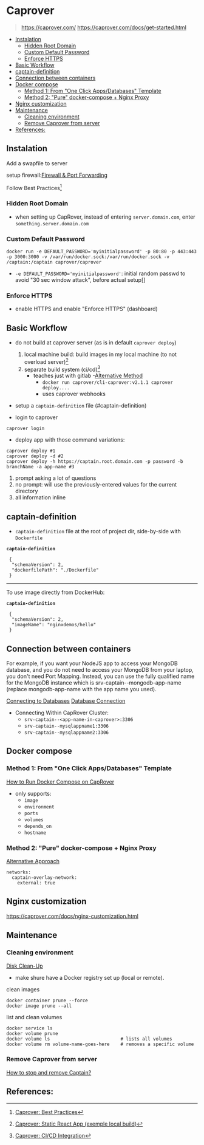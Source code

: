 # Caprover
> https://caprover.com/
> https://caprover.com/docs/get-started.html

<!-- vim-markdown-toc GFM -->

* [Instalation](#instalation)
    * [Hidden Root Domain](#hidden-root-domain)
    * [Custom Default Password](#custom-default-password)
    * [Enforce HTTPS](#enforce-https)
* [Basic Workflow](#basic-workflow)
* [captain-definition](#captain-definition)
* [Connection between containers](#connection-between-containers)
* [Docker compose](#docker-compose)
    * [Method 1: From "One Click Apps/Databases" Template](#method-1-from-one-click-appsdatabases-template)
    * [Method 2: "Pure" docker-compose + Nginx Proxy](#method-2-pure-docker-compose--nginx-proxy)
* [Nginx customization](#nginx-customization)
* [Maintenance](#maintenance)
    * [Cleaning environment](#cleaning-environment)
    * [Remove Caprover from server](#remove-caprover-from-server)
* [References:](#references)

<!-- vim-markdown-toc -->

## Instalation

Add a swapfile to server

setup firewall:[Firewall & Port Forwarding ](https://caprover.com/docs/firewall.html)

Follow Best Practices[^1]

### Hidden Root Domain

- when setting up CapRover, instead of entering `server.domain.com`, enter `something.server.domain.com`

### Custom Default Password

```
docker run -e DEFAULT_PASSWORD='myinitialpassword' -p 80:80 -p 443:443 -p 3000:3000 -v /var/run/docker.sock:/var/run/docker.sock -v /captain:/captain caprover/caprover
```

- `-e DEFAULT_PASSWORD='myinitialpassword'`: initial random passwd to avoid "30 sec window attack", before actual setup[]

### Enforce HTTPS

- enable HTTPS and enable "Enforce HTTPS" (dashboard)

## Basic Workflow

- do not build at caprover server (as is in default `caprover deploy`)
    1. local machine build: build images in my local machine (to not overload server)[^2]
    2. separate build system (ci/cd)[^3]
        - teaches just with gitlab
        -[Alternative Method](https://caprover.com/docs/ci-cd-integration.html#alternative-method )
            - `docker run caprover/cli-caprover:v2.1.1 caprover deploy....`
            - uses caprover webhooks

- setup a `captain-definition` file (#captain-definition)

- login to caprover

```
caprover login
```

- deploy app with those command variations:

```
caprover deploy #1
caprover deploy -d #2
caprover deploy -h https://captain.root.domain.com -p password -b branchName -a app-name #3
```

1. prompt asking a lot of questions
2. no prompt: will use the previously-entered values for the current directory
3. all information inline

## captain-definition

- `captain-definition` file at the root of project dir, side-by-side with `Dockerfile`

**`captain-definition`**
```
 {
  "schemaVersion": 2,
  "dockerfilePath": "./Dockerfile"
 }
```

---

To use image directly from DockerHub:

**`captain-definition`**
```
 {
  "schemaVersion": 2,
  "imageName": "nginxdemos/hello"
 }
```

## Connection between containers

For example, if you want your NodeJS app to access your MongoDB database, and you do not need to access your MongoDB from your laptop, you don't need Port Mapping. Instead, you can use the fully qualified name for the MongoDB instance which is srv-captain--mongodb-app-name (replace mongodb-app-name with the app name you used).

[Connecting to Databases](https://caprover.com/docs/one-click-apps.html#connecting-to-databases)
[Database Connection](https://caprover.com/docs/database-connection.html)

- Connecting Within CapRover Cluster:
    - `srv-captain--<app-name-in-caprover>:3306`
    - `srv-captain--mysqlappname1:3306`
    - `srv-captain--mysqlappname2:3306`

## Docker compose

### Method 1: From "One Click Apps/Databases" Template

[How to Run Docker Compose on CapRover](https://caprover.com/docs/docker-compose.html#how-to-run-docker-compose-on-caprover)

- only supports:
    - `image`
    - `environment`
    - `ports`
    - `volumes`
    - `depends_on`
    - `hostname`

### Method 2: "Pure" docker-compose + Nginx Proxy

[Alternative Approach](https://caprover.com/docs/docker-compose.html#alternative-approach)

```
networks:
  captain-overlay-network:
    external: true
```

## Nginx customization

https://caprover.com/docs/nginx-customization.html

## Maintenance

### Cleaning environment

[Disk Clean-Up](https://caprover.com/docs/disk-cleanup.html)

- make shure have a Docker registry set up (local or remote). 

clean images

```
docker container prune --force
docker image prune --all
```

list and clean volumes

```
docker service ls
docker volume prune
docker volume ls                          # lists all volumes
docker volume rm volume-name-goes-here    # removes a specific volume
```

### Remove Caprover from server

[How to stop and remove Captain?](https://caprover.com/docs/troubleshooting.html#how-to-stop-and-remove-captain)

## References:

[^1]: [Caprover: Best Practices](https://caprover.com/docs/best-practices.html)
[^2]: [Caprover: Static React App (exemple local build)](https://caprover.com/docs/recipe-deploy-create-react-app.html)
[^3]: [Caprover: CI/CD Integration](https://caprover.com/docs/ci-cd-integration.html)
